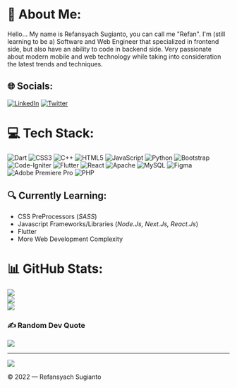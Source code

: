 <!--
**AuroraLeafa/AuroraLeafa** is a ✨ _special_ ✨ repository because its `README.md` (this file) appears on your GitHub profile.

<div align="left">
  <img height="180em" src="https://github-readme-stats.vercel.app/api?username=AuroraLeafa&show_icons=true&theme=tokyonight" alt="Refansyach's GitHub stats">
  <img height="180em" src="https://github-readme-stats.vercel.app/api/top-langs/?username=AuroraLeafa&layout=compact&theme=tokyonight" />
  <br><br>
</div>

## 👋 Hello World! 👋

### About Me..

Hello... My name is Refansyach Sugianto, you can call me "Refan". I'm (*still learning to be a*) Software and Web Engineer that specialized in *frontend* side, but also have an ability to code in *backend* side. Very passionate about modern *mobile and web technology* while taking into consideration the latest trends and techniques.

- I'm a Movie, Game, and Tech Enthusiasts

## 🔍 Currently Learning:
- CSS PreProcessors (*SASS*)
- Javascript Frameworks/Libraries (*Node.Js, Next.Js, React.Js*)
- Flutter
- More Web Development Complexity

### 📫 You can reach me through my social medias:

- LinkedIn  : [Refansyach](https://www.linkedin.com/in/refansyach/)
- Instagram : [revansahdragunov](https://www.instagram.com/revansahdragunov)
- Twitter   : [AuroraLeafa](https://www.twitter.com/AuroraLeafa)
- Email     : [revansahdr@gmail.com](mailto:revansahdr@gmail.com)

## 🏆 GitHub Trophies
![](https://github-profile-trophy.vercel.app/?username=AuroraLeafa&theme=radical&no-frame=false&no-bg=true&margin-w=4)
- 😄 Pronouns: He/Him
-->
# 💫 About Me:
Hello... My name is Refansyach Sugianto, you can call me "Refan". I'm (still learning to be a) Software and Web Engineer that specialized in frontend side, but also have an ability to code in backend side. Very passionate about modern mobile and web technology while taking into consideration the latest trends and techniques.
 
## 🌐 Socials:
[![LinkedIn](https://img.shields.io/badge/LinkedIn-%230077B5.svg?logo=linkedin&logoColor=white)](https://linkedin.com/in/Refansyach) [![Twitter](https://img.shields.io/badge/Twitter-%231DA1F2.svg?logo=Twitter&logoColor=white)](https://twitter.com/AuroraLeafa) 
 
# 💻 Tech Stack:
![Dart](https://img.shields.io/badge/dart-%230175C2.svg?style=for-the-badge&logo=dart&logoColor=white) ![CSS3](https://img.shields.io/badge/css3-%231572B6.svg?style=for-the-badge&logo=css3&logoColor=white) ![C++](https://img.shields.io/badge/c++-%2300599C.svg?style=for-the-badge&logo=c%2B%2B&logoColor=white) ![HTML5](https://img.shields.io/badge/html5-%23E34F26.svg?style=for-the-badge&logo=html5&logoColor=white) ![JavaScript](https://img.shields.io/badge/javascript-%23323330.svg?style=for-the-badge&logo=javascript&logoColor=%23F7DF1E) ![Python](https://img.shields.io/badge/python-3670A0?style=for-the-badge&logo=python&logoColor=ffdd54) ![Bootstrap](https://img.shields.io/badge/bootstrap-%23563D7C.svg?style=for-the-badge&logo=bootstrap&logoColor=white) ![Code-Igniter](https://img.shields.io/badge/CodeIgniter-%23EF4223.svg?style=for-the-badge&logo=codeIgniter&logoColor=white) ![Flutter](https://img.shields.io/badge/Flutter-%2302569B.svg?style=for-the-badge&logo=Flutter&logoColor=white) ![React](https://img.shields.io/badge/react-%2320232a.svg?style=for-the-badge&logo=react&logoColor=%2361DAFB) ![Apache](https://img.shields.io/badge/apache-%23D42029.svg?style=for-the-badge&logo=apache&logoColor=white) ![MySQL](https://img.shields.io/badge/mysql-%2300f.svg?style=for-the-badge&logo=mysql&logoColor=white) 	![Figma](https://img.shields.io/badge/figma-%23F24E1E.svg?style=for-the-badge&logo=figma&logoColor=white) ![Adobe Premiere Pro](https://img.shields.io/badge/Adobe%20Premiere%20Pro-9999FF.svg?style=for-the-badge&logo=Adobe%20Premiere%20Pro&logoColor=white) ![PHP](https://img.shields.io/badge/php-%23777BB4.svg?style=for-the-badge&logo=php&logoColor=white)
## 🔍 Currently Learning:
- CSS PreProcessors (*SASS*)
- Javascript Frameworks/Libraries (*Node.Js, Next.Js, React.Js*)
- Flutter
- More Web Development Complexity
# 📊 GitHub Stats:
![](https://github-readme-stats.vercel.app/api?username=AuroraLeafa&theme=dark&hide_border=false&include_all_commits=false&count_private=true)<br/>
![](https://github-readme-streak-stats.herokuapp.com/?user=AuroraLeafa&theme=dark&hide_border=false)<br/>
![](https://github-readme-stats.vercel.app/api/top-langs/?username=AuroraLeafa&theme=dark&hide_border=false&include_all_commits=false&count_private=true&layout=compact)
 
### ✍️ Random Dev Quote
![](https://quotes-github-readme.vercel.app/api?type=horizontal&theme=radical)
 
---
[![](https://visitcount.itsvg.in/api?id=AuroraLeafa&icon=0&color=0)](https://visitcount.itsvg.in)
 
<!-- Proudly created with GPRM ( https://gprm.itsvg.in ) -->

© 2022 — Refansyach Sugianto

